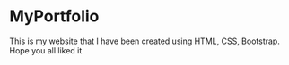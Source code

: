 # MyPortfolio
This is my website that I have been created using HTML, CSS, Bootstrap. Hope you all liked it
